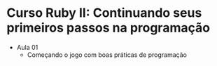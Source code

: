 # Curso Ruby II: Continuando seus primeiros passos na programação

- Aula 01
    - Começando o jogo com boas práticas de programação
    